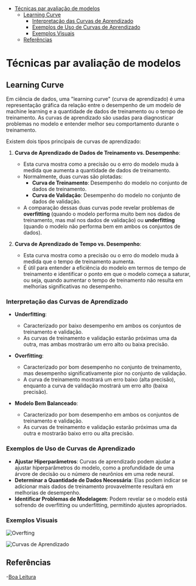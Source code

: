 - [Técnicas par avaliação de modelos](#técnicas-par-avaliação-de-modelos)
  - [Learning Curve](#learning-curve)
    - [Interpretação das Curvas de Aprendizado](#interpretação-das-curvas-de-aprendizado)
    - [Exemplos de Uso de Curvas de Aprendizado](#exemplos-de-uso-de-curvas-de-aprendizado)
    - [Exemplos Visuais](#exemplos-visuais)
  - [Referências](#referências)

# Técnicas par avaliação de modelos

## Learning Curve

Em ciência de dados, uma "learning curve" (curva de aprendizado) é uma representação gráfica da relação entre o desempenho de um modelo de machine learning e a quantidade de dados de treinamento ou o tempo de treinamento. As curvas de aprendizado são usadas para diagnosticar problemas no modelo e entender melhor seu comportamento durante o treinamento.

Existem dois tipos principais de curvas de aprendizado:

1. **Curva de Aprendizado de Dados de Treinamento vs. Desempenho**:
   - Esta curva mostra como a precisão ou o erro do modelo muda à medida que aumenta a quantidade de dados de treinamento.
   - Normalmente, duas curvas são plotadas:
     - **Curva de Treinamento**: Desempenho do modelo no conjunto de dados de treinamento.
     - **Curva de Validação**: Desempenho do modelo no conjunto de dados de validação.
   - A comparação dessas duas curvas pode revelar problemas de **overfitting** (quando o modelo performa muito bem nos dados de treinamento, mas mal nos dados de validação) ou **underfitting** (quando o modelo não performa bem em ambos os conjuntos de dados).

2. **Curva de Aprendizado de Tempo vs. Desempenho**:
   - Esta curva mostra como a precisão ou o erro do modelo muda à medida que o tempo de treinamento aumenta.
   - É útil para entender a eficiência do modelo em termos de tempo de treinamento e identificar o ponto em que o modelo começa a saturar, ou seja, quando aumentar o tempo de treinamento não resulta em melhorias significativas no desempenho.

### Interpretação das Curvas de Aprendizado

- **Underfitting**:
  - Caracterizado por baixo desempenho em ambos os conjuntos de treinamento e validação.
  - As curvas de treinamento e validação estarão próximas uma da outra, mas ambas mostrarão um erro alto ou baixa precisão.

- **Overfitting**:
  - Caracterizado por bom desempenho no conjunto de treinamento, mas desempenho significativamente pior no conjunto de validação.
  - A curva de treinamento mostrará um erro baixo (alta precisão), enquanto a curva de validação mostrará um erro alto (baixa precisão).

- **Modelo Bem Balanceado**:
  - Caracterizado por bom desempenho em ambos os conjuntos de treinamento e validação.
  - As curvas de treinamento e validação estarão próximas uma da outra e mostrarão baixo erro ou alta precisão.

### Exemplos de Uso de Curvas de Aprendizado

- **Ajustar Hiperparâmetros**: Curvas de aprendizado podem ajudar a ajustar hiperparâmetros do modelo, como a profundidade de uma árvore de decisão ou o número de neurônios em uma rede neural.
- **Determinar a Quantidade de Dados Necessária**: Elas podem indicar se adicionar mais dados de treinamento provavelmente resultará em melhorias de desempenho.
- **Identificar Problemas de Modelagem**: Podem revelar se o modelo está sofrendo de overfitting ou underfitting, permitindo ajustes apropriados.

### Exemplos Visuais

![Overfting](image/learning_curve_overfiting.png)

![Curvas de Aprendizado](image/learning_curve.png)


## Referências

-[Boa Leitura](https://stats.stackexchange.com/questions/220827/how-to-know-if-a-learning-curve-from-svm-model-suffers-from-bias-or-variance)
